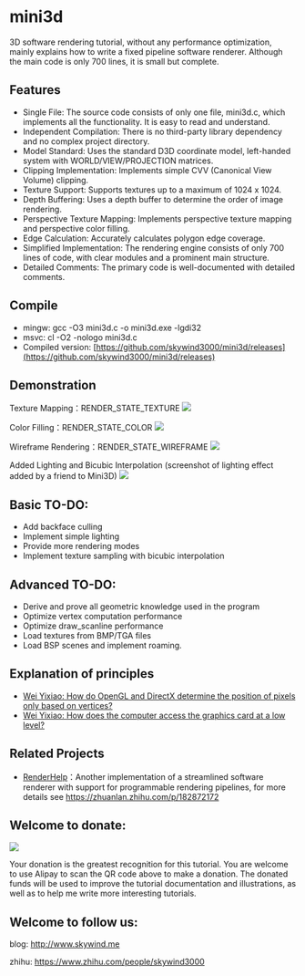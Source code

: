# mini3d

3D software rendering tutorial, without any performance optimization, mainly explains how to write a fixed pipeline software renderer. Although the main code is only 700 lines, it is small but complete.

## Features

* Single File: The source code consists of only one file, mini3d.c, which implements all the functionality. It is easy to read and understand.
* Independent Compilation: There is no third-party library dependency and no complex project directory.
* Model Standard: Uses the standard D3D coordinate model, left-handed system with WORLD/VIEW/PROJECTION matrices.
* Clipping Implementation: Implements simple CVV (Canonical View Volume) clipping.
* Texture Support: Supports textures up to a maximum of 1024 x 1024.
* Depth Buffering: Uses a depth buffer to determine the order of image rendering.
* Perspective Texture Mapping: Implements perspective texture mapping and perspective color filling.
* Edge Calculation: Accurately calculates polygon edge coverage.
* Simplified Implementation: The rendering engine consists of only 700 lines of code, with clear modules and a prominent main structure.
* Detailed Comments: The primary code is well-documented with detailed comments.

## Compile

* mingw: 
		gcc -O3 mini3d.c -o mini3d.exe -lgdi32
* msvc:
		cl -O2 -nologo mini3d.c 
* Compiled version:
[https://github.com/skywind3000/mini3d/releases](https://github.com/skywind3000/mini3d/releases)

## Demonstration

Texture Mapping：RENDER_STATE_TEXTURE
![](https://raw.githubusercontent.com/skywind3000/mini3d/master/images/mini_1.png)

Color Filling：RENDER_STATE_COLOR
![](https://raw.githubusercontent.com/skywind3000/mini3d/master/images/mini_0.png)

Wireframe Rendering：RENDER_STATE_WIREFRAME
![](https://raw.githubusercontent.com/skywind3000/mini3d/master/images/mini_2.png)

Added Lighting and Bicubic Interpolation (screenshot of lighting effect added by a friend to Mini3D)
![](https://raw.githubusercontent.com/skywind3000/mini3d/master/images/mini_3.png)

## Basic TO-DO:

* Add backface culling
* Implement simple lighting
* Provide more rendering modes
* Implement texture sampling with bicubic interpolation

## Advanced TO-DO:

* Derive and prove all geometric knowledge used in the program
* Optimize vertex computation performance
* Optimize draw_scanline performance
* Load textures from BMP/TGA files
* Load BSP scenes and implement roaming.

## Explanation of principles

- [Wei Yixiao: How do OpenGL and DirectX determine the position of pixels only based on vertices?](https://www.zhihu.com/question/48299522/answer/799333394)
- [Wei Yixiao: How does the computer access the graphics card at a low level?](https://www.zhihu.com/question/20722310/answer/106186157)

## Related Projects

- [RenderHelp](https://github.com/skywind3000/RenderHelp)：Another implementation of a streamlined software renderer with support for programmable rendering pipelines, for more details see https://zhuanlan.zhihu.com/p/182872172

## Welcome to donate:

![](https://raw.githubusercontent.com/skywind3000/mini3d/master/images/donation.png)

Your donation is the greatest recognition for this tutorial. You are welcome to use Alipay to scan the QR code above to make a donation. The donated funds will be used to improve the tutorial documentation and illustrations, as well as to help me write more interesting tutorials.



## Welcome to follow us:

blog: http://www.skywind.me

zhihu: https://www.zhihu.com/people/skywind3000 
